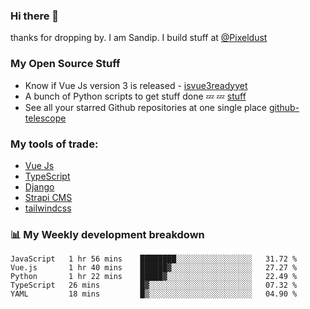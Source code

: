 ### Hi there 👋

thanks for dropping by.
I am Sandip. I build stuff at [@Pixeldust](github.com/pixeldust-in/)

###  **My Open Source Stuff**

 - Know if Vue Js version 3 is released -  [isvue3readyyet](https://github.com/sandiprb/isvue3readyyet)
 - A bunch of Python scripts to get stuff done 💤 💤 [stuff](https://github.com/sandiprb/stuff)
 - See all your starred Github repositories at one single place [github-telescope](https://github.com/sandiprb/github-telescope)



###  **My tools of trade:**
 - [Vue Js](https://github.com/vuejs/vue/)
 - [TypeScript](https://github.com/microsoft/TypeScript)
 - [Django](github.com/django/django)
 - [Strapi CMS](github.com/strapi/strapi)
 - [tailwindcss](https://github.com/tailwindlabs/tailwindcss)


###  📊 **My Weekly development breakdown**
<!--START_SECTION:waka-->
```text
JavaScript   1 hr 56 mins    ████████░░░░░░░░░░░░░░░░░   31.72 % 
Vue.js       1 hr 40 mins    ██████▓░░░░░░░░░░░░░░░░░░   27.27 % 
Python       1 hr 22 mins    █████▓░░░░░░░░░░░░░░░░░░░   22.49 % 
TypeScript   26 mins         █▓░░░░░░░░░░░░░░░░░░░░░░░   07.32 % 
YAML         18 mins         █▒░░░░░░░░░░░░░░░░░░░░░░░   04.90 % 
```
<!--END_SECTION:waka-->

